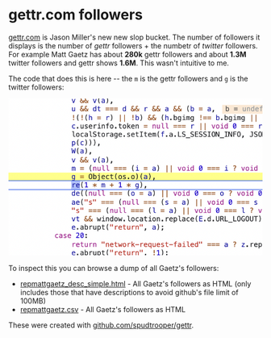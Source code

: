 # gettr.com followers

[gettr.com](http://gettr.com) is Jason Miller's new new slop bucket. The number of followers it displays is the number 
of *gettr* followers + the numbetr of *twitter* followers. For example Matt Gaetz has about **280k** gettr followers and about **1.3M** twitter followers and gettr shows **1.6M**. This wasn't intuitive to me.

The code that does this is here -- the `m` is the gettr followers and `g` is the twitter followers:

![code](gettr-follower-calc.png)

To inspect this you can browse a dump of all Gaetz's followers:

*   [repmattgaetz_desc_simple.html](repmattgaetz_desc_simple.html) - All Gaetz's followers as HTML (only includes those that have descriptions to avoid github's file limit of 100MB)
*   [repmattgaetz.csv](repmattgaetz.csv) - All Gaetz's followers as HTML


These were created with [github.com/spudtrooper/gettr](https://github.com/spudtrooper/gettr).